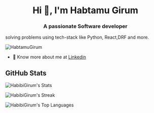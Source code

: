 <h1 align="center">Hi 👋, I'm Habtamu Girum</h1>
<h3 align="center">A passionate Software developer</h3>  solving problems using tech-stack like Python, React,DRF and more.

<p align="left"> <img src="https://komarev.com/ghpvc/?username=HabibiGirum&abbreviated=true" alt="HabtamuGirum" /> </p>


- 👨 Know more about me at [Linkedin](https://www.linkedin.com/in/habtamu-girum-832082245)

## GitHub Stats

![HabibiGirum's Stats](https://github-readme-stats.vercel.app/api?username=HabibiGirum&theme=dark&show_icons=true&hide_border=false&count_private=true)

![HabibiGirum's Streak](https://github-readme-streak-stats.herokuapp.com/?user=HabibiGirum&theme=dark&hide_border=false)

![HabibiGirum's Top Languages](https://github-readme-stats.vercel.app/api/top-langs/?username=HabibiGirum&theme=dark&show_icons=true&hide_border=false&layout=compact)
